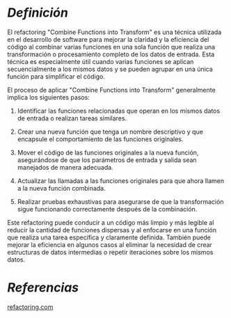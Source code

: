 # ***Definición***

El refactoring "Combine Functions into Transform" es una técnica utilizada en el desarrollo de software para mejorar la claridad y la eficiencia del código al combinar varias funciones en una sola función que realiza una transformación o procesamiento completo de los datos de entrada. Esta técnica es especialmente útil cuando varias funciones se aplican secuencialmente a los mismos datos y se pueden agrupar en una única función para simplificar el código.

El proceso de aplicar "Combine Functions into Transform" generalmente implica los siguientes pasos:

1. Identificar las funciones relacionadas que operan en los mismos datos de entrada o realizan tareas similares.

2. Crear una nueva función que tenga un nombre descriptivo y que encapsule el comportamiento de las funciones originales.

3. Mover el código de las funciones originales a la nueva función, asegurándose de que los parámetros de entrada y salida sean manejados de manera adecuada.

4. Actualizar las llamadas a las funciones originales para que ahora llamen a la nueva función combinada.

5. Realizar pruebas exhaustivas para asegurarse de que la transformación sigue funcionando correctamente después de la combinación.

Este refactoring puede conducir a un código más limpio y más legible al reducir la cantidad de funciones dispersas y al enfocarse en una función que realiza una tarea específica y claramente definida. También puede mejorar la eficiencia en algunos casos al eliminar la necesidad de crear estructuras de datos intermedias o repetir iteraciones sobre los mismos datos.

# ***Referencias***
[refactoring.com](https://refactoring.com/catalog/combineFunctionsIntoTransform.html)
